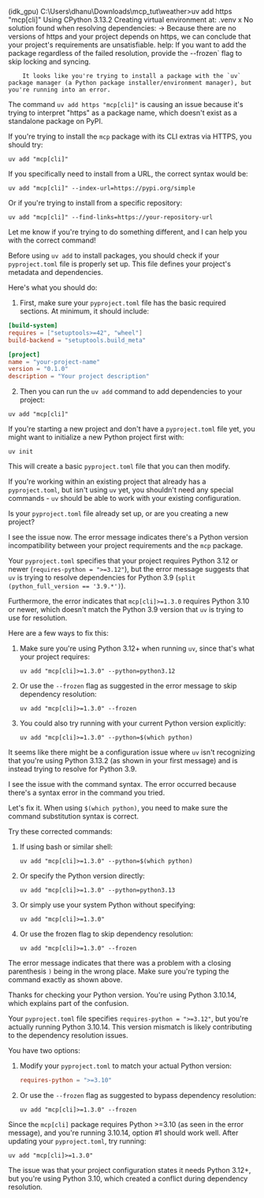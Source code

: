 (idk_gpu) C:\Users\dhanu\Downloads\mcp_tut\weather>uv add https "mcp[cli]"
Using CPython 3.13.2
Creating virtual environment at: .venv
  x No solution found when resolving dependencies:
  -> Because there are no versions of https and your project depends on https, we can conclude that your project's
      requirements are unsatisfiable.
  help: If you want to add the package regardless of the failed resolution, provide the --frozen` flag to skip
        locking and syncing.

        It looks like you're trying to install a package with the `uv` package manager (a Python package installer/environment manager), but you're running into an error.

The command `uv add https "mcp[cli]"` is causing an issue because it's trying to interpret "https" as a package name, which doesn't exist as a standalone package on PyPI.

If you're trying to install the `mcp` package with its CLI extras via HTTPS, you should try:

```
uv add "mcp[cli]"
```

If you specifically need to install from a URL, the correct syntax would be:

```
uv add "mcp[cli]" --index-url=https://pypi.org/simple
```

Or if you're trying to install from a specific repository:

```
uv add "mcp[cli]" --find-links=https://your-repository-url
```

Let me know if you're trying to do something different, and I can help you with the correct command!



Before using `uv add` to install packages, you should check if your `pyproject.toml` file is properly set up. This file defines your project's metadata and dependencies.

Here's what you should do:

1. First, make sure your `pyproject.toml` file has the basic required sections. At minimum, it should include:

```toml
[build-system]
requires = ["setuptools>=42", "wheel"]
build-backend = "setuptools.build_meta"

[project]
name = "your-project-name"
version = "0.1.0"
description = "Your project description"
```

2. Then you can run the `uv add` command to add dependencies to your project:

```
uv add "mcp[cli]"
```

If you're starting a new project and don't have a `pyproject.toml` file yet, you might want to initialize a new Python project first with:

```
uv init
```

This will create a basic `pyproject.toml` file that you can then modify.

If you're working within an existing project that already has a `pyproject.toml`, but isn't using `uv` yet, you shouldn't need any special commands - `uv` should be able to work with your existing configuration.

Is your `pyproject.toml` file already set up, or are you creating a new project?


I see the issue now. The error message indicates there's a Python version incompatibility between your project requirements and the `mcp` package.

Your `pyproject.toml` specifies that your project requires Python 3.12 or newer (`requires-python = ">=3.12"`), but the error message suggests that `uv` is trying to resolve dependencies for Python 3.9 (`split (python_full_version == '3.9.*')`).

Furthermore, the error indicates that `mcp[cli]>=1.3.0` requires Python 3.10 or newer, which doesn't match the Python 3.9 version that `uv` is trying to use for resolution.

Here are a few ways to fix this:

1. Make sure you're using Python 3.12+ when running `uv`, since that's what your project requires:
   ```
   uv add "mcp[cli]>=1.3.0" --python=python3.12
   ```

2. Or use the `--frozen` flag as suggested in the error message to skip dependency resolution:
   ```
   uv add "mcp[cli]>=1.3.0" --frozen
   ```

3. You could also try running with your current Python version explicitly:
   ```
   uv add "mcp[cli]>=1.3.0" --python=$(which python)
   ```

It seems like there might be a configuration issue where `uv` isn't recognizing that you're using Python 3.13.2 (as shown in your first message) and is instead trying to resolve for Python 3.9.


I see the issue with the command syntax. The error occurred because there's a syntax error in the command you tried.

Let's fix it. When using `$(which python)`, you need to make sure the command substitution syntax is correct.

Try these corrected commands:

1. If using bash or similar shell:
   ```
   uv add "mcp[cli]>=1.3.0" --python=$(which python)
   ```

2. Or specify the Python version directly:
   ```
   uv add "mcp[cli]>=1.3.0" --python=python3.13
   ```
   
3. Or simply use your system Python without specifying:
   ```
   uv add "mcp[cli]>=1.3.0"
   ```

4. Or use the frozen flag to skip dependency resolution:
   ```
   uv add "mcp[cli]>=1.3.0" --frozen
   ```

The error message indicates that there was a problem with a closing parenthesis `)` being in the wrong place. Make sure you're typing the command exactly as shown above.


Thanks for checking your Python version. You're using Python 3.10.14, which explains part of the confusion.

Your `pyproject.toml` file specifies `requires-python = ">=3.12"`, but you're actually running Python 3.10.14. This version mismatch is likely contributing to the dependency resolution issues.

You have two options:

1. Modify your `pyproject.toml` to match your actual Python version:
   ```toml
   requires-python = ">=3.10"
   ```

2. Or use the `--frozen` flag as suggested to bypass dependency resolution:
   ```
   uv add "mcp[cli]>=1.3.0" --frozen
   ```

Since the `mcp[cli]` package requires Python >=3.10 (as seen in the error message), and you're running 3.10.14, option #1 should work well. After updating your `pyproject.toml`, try running:

```
uv add "mcp[cli]>=1.3.0"
```

The issue was that your project configuration states it needs Python 3.12+, but you're using Python 3.10, which created a conflict during dependency resolution.



